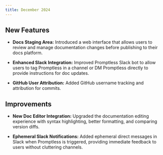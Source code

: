 ```yaml
---
title: December 2024
---
```


## New Features

* **Docs Staging Area:** Introduced a web interface that allows users to review and manage documentation changes before publishing to their docs platform.

* **Enhanced Slack Integration:** Improved Promptless Slack bot to allow users to tag Promptless in a channel or DM Promptless directly to provide instructions for doc updates.

* **GitHub User Attribution:** Added GitHub username tracking and attribution for commits.

## Improvements

* **New Doc Editor Integration:** Upgraded the documentation editing experience with syntax highlighting, better formatting, and comparing version diffs.

* **Ephemeral Slack Notifications:** Added ephemeral direct messages in Slack when Promptless is triggered, providing immediate feedback to users without cluttering channels.

